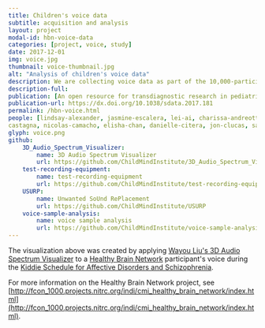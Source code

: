 ```yaml
---
title: Children's voice data
subtitle: acquisition and analysis
layout: project
modal-id: hbn-voice-data
categories: [project, voice, study]
date: 2017-12-01
img: voice.jpg
thumbnail: voice-thumbnail.jpg
alt: "Analysis of children's voice data"
description: We are collecting voice data as part of the 10,000-participant Healthy Brain Network project, during vocal responses to tests and interviews, as well as free-form narratives after watching movies in an MRI scanner.
description-full:
publication: [An open resource for transdiagnostic research in pediatric mental health and learning disorders]
publication-url: https://dx.doi.org/10.1038/sdata.2017.181
permalink: /hbn-voice.html
people: [lindsay-alexander, jasmine-escalera, lei-ai, charissa-andreotti, karina-febre, alex-mangone, natan-vegapotler, nicolas-langer, alexis-alexander, meagan-kovacs, shannon-litke, bridget-ohagan, jennifer-andersen, batya-bronstein, anastasia-bui, marijayne-bushey, henry-butler, victoria
castagna, nicolas-camacho, elisha-chan, danielle-citera, jon-clucas, samantha-cohen, sarah-dufek, megan-eaves, brian-fradera, judith-gardner, natalie-grantvillegas, gabriella-green, camille-gregory, emily-hart, megan-horton, shana-harris, catherine-lord, danielle-kahn, katherine-kabotyanski, bernard-karmel, simon-kelly, kayla-kleinman, bonhwang-koo, eliza-kramer, elizabeth-lennon, ginny-mantello, amy-margolis, kathleen-merikangas, judith-milham, giuseppe-minniti, rebecca-neuhaus, alexandra-nussbaum, yael-osman, lucas-parra, ken-pugh, amy-racanello, anita-restrepo, tian-saltzman, batya-septimus, russ-tobe, rachel-waltz, anna-williams, anna-yeo, xavier-castellanos, arno-klein, tomas-paus, bennett-leventhal, cameron-craddock, harold-koplewicz, mike-milham]
glyph: voice.png
github:
    3D_Audio_Spectrum_Visualizer:
        name: 3D Audio Spectrum Visualizer
        url: https://github.com/ChildMindInstitute/3D_Audio_Spectrum_Visualizer
    test-recording-equipment:
        name: test-recording-equipment
        url: https://github.com/ChildMindInstitute/test-recording-equipment
    USURP:
        name: Unwanted SoUnd RePlacement
        url: https://github.com/ChildMindInstitute/USURP
    voice-sample-analysis:
        name: voice sample analysis
        url: https://github.com/ChildMindInstitute/voice-sample-analysis
---
```

The visualization above was created by applying <a href="https://github.com/wayou/3D_Audio_Spectrum_VIsualizer" target="_blank">Wayou Liu's 3D Audio Spectrum Visualizer</a> to a <a href="http://fcon_1000.projects.nitrc.org/indi/cmi_healthy_brain_network/index.html">Healthy Brain Network</a> participant's voice during the <a href="http://fcon_1000.projects.nitrc.org/indi/cmi_healthy_brain_network/assessments/k-sads.html">Kiddie Schedule for Affective Disorders and Schizophrenia</a>.

For more information on the Healthy Brain Network project,
see [http://fcon_1000.projects.nitrc.org/indi/cmi_healthy_brain_network/index.html](http://fcon_1000.projects.nitrc.org/indi/cmi_healthy_brain_network/index.html).
